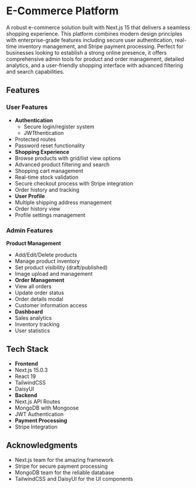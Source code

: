 # E-Commerce Platform

A robust e-commerce solution built with Next.js 15 that delivers a seamless shopping experience. This platform combines modern design principles with enterprise-grade features including secure user authentication, real-time inventory management, and Stripe payment processing. Perfect for businesses looking to establish a strong online presence, it offers comprehensive admin tools for product and order management, detailed analytics, and a user-friendly shopping interface with advanced filtering and search capabilities.

## Features

### User Features
- **Authentication**
  - Secure login/register system
  - JWTthentication
 - Protected routes
 - Password reset functionality
- **Shopping Experience**
 - Browse products with grid/list view options
 - Advanced product filtering and search
 - Shopping cart management
 - Real-time stock validation
 - Secure checkout process with Stripe integration
 - Order history and tracking
- **User Profile**
 - Multiple shipping address management
 - Order history view
 - Profile settings management
### Admin Features
 **Product Management**
 - Add/Edit/Delete products
 - Manage product inventory
 - Set product visibility (draft/published)
 - Image upload and management
- **Order Management**
 - View all orders
 - Update order status
 - Order details modal
 - Customer information access
- **Dashboard**
 - Sales analytics
 - Inventory tracking
 - User statistics
## Tech Stack
- **Frontend**
 - Next.js 15.0.3
 - React 19
 - TailwindCSS
 - DaisyUI
- **Backend**
 - Next.js API Routes
 - MongoDB with Mongoose
 - JWT Authentication
- **Payment Processing**
 - Stripe Integration
## Acknowledgments
- Next.js team for the amazing framework
- Stripe for secure payment processing
- MongoDB team for the reliable database
- TailwindCSS and DaisyUI for the UI components